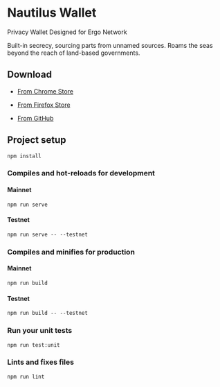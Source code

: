 # Nautilus Wallet

Privacy Wallet Designed for Ergo Network

Built-in secrecy, sourcing parts from unnamed sources.
Roams the seas beyond the reach of land-based governments.

## Download

- [From Chrome Store](https://chrome.google.com/webstore/detail/nautilus-wallet/gjlmehlldlphhljhpnlddaodbjjcchai)

- [From Firefox Store](https://addons.mozilla.org/pt-BR/firefox/addon/nautilus/)

- [From GitHub](https://github.com/capt-nemo429/nautilus-wallet/releases/latest)

## Project setup

```
npm install
```

### Compiles and hot-reloads for development

#### Mainnet

```
npm run serve
```

#### Testnet

```
npm run serve -- --testnet
```

### Compiles and minifies for production

#### Mainnet

```
npm run build
```

#### Testnet

```
npm run build -- --testnet
```

### Run your unit tests

```
npm run test:unit
```

### Lints and fixes files

```
npm run lint
```
